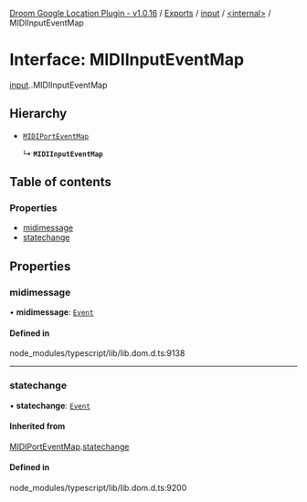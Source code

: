[Droom Google Location Plugin - v1.0.16](../README.md) / [Exports](../modules.md) / [input](../modules/input.md) / [<internal\>](../modules/input._internal_.md) / MIDIInputEventMap

# Interface: MIDIInputEventMap

[input](../modules/input.md).[<internal>](../modules/input._internal_.md).MIDIInputEventMap

## Hierarchy

- [`MIDIPortEventMap`](input._internal_.MIDIPortEventMap.md)

  ↳ **`MIDIInputEventMap`**

## Table of contents

### Properties

- [midimessage](input._internal_.MIDIInputEventMap.md#midimessage)
- [statechange](input._internal_.MIDIInputEventMap.md#statechange)

## Properties

### midimessage

• **midimessage**: [`Event`](../modules/input._internal_.md#event)

#### Defined in

node_modules/typescript/lib/lib.dom.d.ts:9138

___

### statechange

• **statechange**: [`Event`](../modules/input._internal_.md#event)

#### Inherited from

[MIDIPortEventMap](input._internal_.MIDIPortEventMap.md).[statechange](input._internal_.MIDIPortEventMap.md#statechange)

#### Defined in

node_modules/typescript/lib/lib.dom.d.ts:9200
